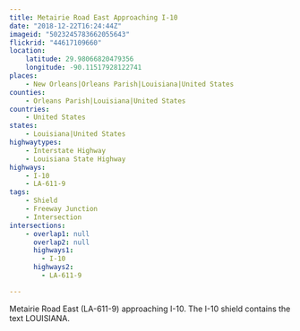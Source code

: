 ```yaml
---
title: Metairie Road East Approaching I-10
date: "2018-12-22T16:24:44Z"
imageid: "5023245783662055643"
flickrid: "44617109660"
location:
    latitude: 29.98066820479356
    longitude: -90.11517928122741
places:
    - New Orleans|Orleans Parish|Louisiana|United States
counties:
    - Orleans Parish|Louisiana|United States
countries:
    - United States
states:
    - Louisiana|United States
highwaytypes:
    - Interstate Highway
    - Louisiana State Highway
highways:
    - I-10
    - LA-611-9
tags:
    - Shield
    - Freeway Junction
    - Intersection
intersections:
    - overlap1: null
      overlap2: null
      highways1:
        - I-10
      highways2:
        - LA-611-9

---
```

Metairie Road East (LA-611-9) approaching I-10.  The I-10 shield contains the text LOUISIANA.